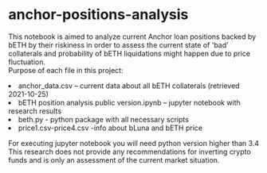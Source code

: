 # anchor-positions-analysis
This notebook is aimed to analyze current Anchor loan positions backed by bETH by their riskiness in order to assess the current state of 'bad' collaterals and probability of bETH liquidations might happen due to price fluctuation.  
Purpose of each file in this project:
<li>anchor_data.csv – current data about all bETH collaterals (retrieved 2021-10-25)
<li>bETH position analysis public version.ipynb –  jupyter notebook with research results
<li>beth.py - python package with all necessary scripts 
<li>price1.csv-price4.csv -info about bLuna and bETH price 

 For executing jupyter notebook you will need python version higher than 3.4  
 This research does not provide any recommendations for inverting crypto funds and is only an assessment of the current market situation. 
